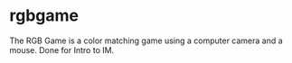 # rgbgame

The RGB Game is a color matching game using a computer camera and a mouse. Done for Intro to IM. 
